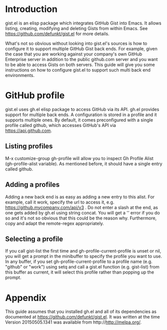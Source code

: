 # Introduction
gist.el is an elisp package which integrates GitHub Gist into Emacs.  It allows listing, creating, modifying and deleting Gists from within Emacs.  See https://github.com/defunkt/gist.el for more details.

What's not so obvious without looking into gist.el's sources is how to configure it to support multiple GitHub Gist back ends.  For example, given the case that you are working against your company's own GitHub Enterprise server in addition to the public github.com server and you want to be able to access Gists on both servers.  This guide will give you some instructions on how to configure gist.el to support such multi back end environments.

# GitHub profile
gist.el uses gh.el elisp package to access GitHub via its API. gh.el provides support for multiple back ends.  A configuration is stored in a profile and it supports multiple ones.  By default, it comes preconfigured with a single profile called github, which accesses GitHub's API via https://api.github.com.

## Listing profiles
M-x customize-group gh-profile will allow you to inspect Gh Profile Alist (gh-profile-alist variable).  As mentioned before, it should have a single entry called github.

## Adding a profiles
Adding a new back end is as easy as adding a new entry to this alist.  For example, call it work, specify the url to access it, e.g. https://github.mycompany.com/api/v3 .  Do not enter a slash at the end, as one gets added by gh.el using string concat.  You will get a '' error if you do so and it's not so obvious that this could be the reason why.  Furthermore, copy and adapt the remote-regex appropriately.

## Selecting a profile
If you call gist-list the first time and gh-profile-current-profile is unset or nil, you will get a prompt in the minibuffer to specify the profile you want to use.  In any buffer, if you set gh-profile-current-profile to a profile name (e.g. "github" or "work") using setq and call a gist.el function (e.g. gist-list) from this buffer as current, it will select this profile rather than popping up the prompt.

# Appendix
This guide assumes that you installed gh.el and all of its dependencies as documented at https://github.com/defunkt/gist.el. It was written at the time Version 20150505.1341 was available from http://http://melpa.org/.
